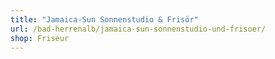```yaml
---
title: "Jamaica-Sun Sonnenstudio & Frisör"
url: /bad-herrenalb/jamaica-sun-sonnenstudio-und-frisoer/
shop: Friseur
---
```

